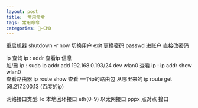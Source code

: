 ```yaml
---
layout: post
title:  常用命令
tags: 常用命令
categories: -CMD
---
```




重启机器    shutdown -r now 
切换用户  exit
更换密码 passwd 进账户 直接改密码 

ip 
查询   ip :    addr    查看ip 信息  
加/删 ip :    sudo ip addr add 192.168.0.193/24 dev wlan0
查看   ip :  ip addr  show wlan0  
查看路由器   ip route show
查看 一个ip的路由包 从哪里来的 ip route get 58.217.200.13 (百度的ip)

网络接口类型:
lo  本地回环接口
eth(0-9)  以太网接口
pppx 点对点 接口
